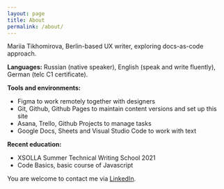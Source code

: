 ```yaml
---
layout: page
title: About
permalink: /about/
---
```

<p>Mariia Tikhomirova, Berlin-based UX writer, exploring docs-as-code approach.</p>

<b>Languages:</b> Russian (native speaker), English (speak and write fluently), German (telc C1 certificate).

<b>Tools and environments:</b>
* Figma to work remotely together with designers
* Git, Github, Github Pages to maintain content versions and set up this site
* Asana, Trello, Github Projects to manage tasks
* Google Docs, Sheets and Visual Studio Code to work with text

<b>Recent education:</b>
* XSOLLA Summer Technical Writing School 2021
* Code Basics, basic course of Javascript

You are welcome to contact me via [LinkedIn](https://www.linkedin.com/in/mariiatikhomirova/).